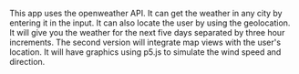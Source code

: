This app uses the openweather API.
It can get the weather in any city by entering it in the input. It can also locate the user by using the geolocation.
It will give you the weather for the next five days separated by three hour increments.
The second version will integrate map views with the user's location.
It will have graphics using p5.js to simulate the wind speed and direction.
